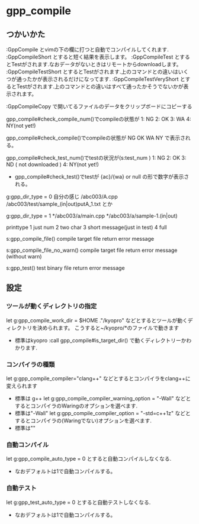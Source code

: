 # gpp_compile

## つかいかた
:GppCompile とvimの下の欄に打つと自動でコンパイルしてくれます.
:GppCompileShort とすると短く結果を表示します。
:GppCompileTest とするとTestがされます.なおデータがないときはリモートからdownloadします。
:GppCompileTestShort とするとTestがされます.上のコマンドとの違いはいくつが通ったかが表示されるだけになってます.
:GppCompileTestVeryShort とするとTestがされます.上のコマンドとの違いはすべて通ったかそうでないかが表示されます。

:GppCompileCopy で開いてるファイルのデータをクリップボードにコピーする

gpp_compile#check_compile_num()でcompileの状態が
1: NG
2: OK
3: WA
4: NY(not yet!)

gpp_compile#check_compile()でcompileの状態が
NG
OK
WA
NY
で表示される。

gpp_compile#check_test_num()でtestの状況が(s:test_num )
1: NG
2: OK
3: ND ( not downloaded )
4: NY(not yet!)
- gpp_compile#check_test()でtestが
{ac}/{wa} or  null
の形で数字が表示される。

g:gpp_dir_type = 0
自分の感じ
/abc003/A.cpp
/abc003/test/sample_(in|out)putA_1.txt
とか

g:gpp_dir_type = 1
*/abc003/a/main.cpp
*/abc003/a/sample-1.(in|out)


printtype
1 just num
2 two char
3 short message(just in test)
4 full

s:gpp_compile_file()
compile target file
return error message

s:gpp_compile_file_no_warn()
compile target file
return error message (without warn)

s:gpp_test()
test binary file
return error message

## 設定
### ツールが動くディレクトリの指定
let g:gpp_compile_work_dir = $HOME ."/kyopro"
などとするとツールが動くディレクトリを決められます。
こうすると~/kyopro/*のファイルで動きます
- 標準はkyopro
:call gpp_compile#is_target_dir()
で動くディレクトリーかわかります.

### コンパイラの種類
let g:gpp_compile_compiler="clang++"
などとするとコンパイラをclang++に変えられます
- 標準は g++
let g:gpp_compile_compiler_warning_option = "-Wall"
などとするとコンパイラのWaringのオプションを選べます.
- 標準は"-Wall"
let g:gpp_compile_compiler_option = "-std=c++1z"
などとするとコンパイラの(Waringでない)オプションを選べます.
- 標準は""

### 自動コンパイル
let g:gpp_compile_auto_type = 0
とすると自動コンパイルしなくなる.
- なおデフォルトは1で自動コンパイルする。

### 自動テスト
let g:gpp_test_auto_type = 0
とすると自動テストしなくなる.
- なおデフォルトは1で自動コンパイルする。
